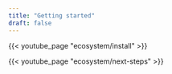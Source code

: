 ```yaml
---
title: "Getting started"
draft: false
---
```


{{< youtube_page "ecosystem/install" >}}

{{< youtube_page "ecosystem/next-steps" >}}
